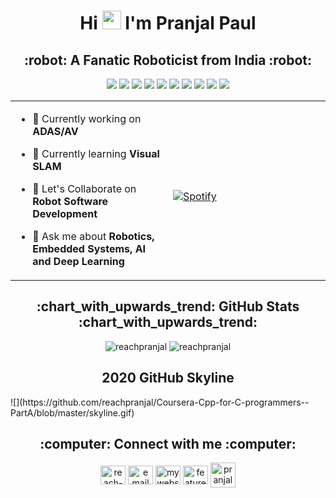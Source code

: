 <h1 align="center"> Hi <img src="https://raw.githubusercontent.com/MartinHeinz/MartinHeinz/master/wave.gif" width="30px"> I'm Pranjal Paul</h1>
<h2 align="center">:robot: A Fanatic Roboticist from India :robot:</h2>
<p align="center">
<!-- Badge Link used = https://github.com/alexandresanlim/Badges4-README.md-Profile -->
<img src="https://img.shields.io/badge/-Arduino-00979D?style=for-the-badge&logo=Arduino&logoColor=white&style=plastic"/>
<img src="https://img.shields.io/badge/Python%20-%2314354C.svg?&style=for-the-badge&logo=python&logoColor=white&style=plastic"/>
<img src="https://img.shields.io/badge/C++%20-%23003791.svg?&style=for-the-badge&logo=c%2B%2B&logoColor=white&style=plastic"/>
<img src="https://img.shields.io/badge/-Raspberry%20Pi-C51A4A?style=for-the-badge&logo=Raspberry-Pi&style=plastic"/>
<img src="https://img.shields.io/badge/Ubuntu-dd4814?logo=ubuntu&logoColor=white&style=for-the-badge&style=plastic"/>
<img src="https://img.shields.io/badge/CS%20Go-413a27.svg?&style=for-the-badge&logo=counter-strike&style=plastic"/>
<img src="https://img.shields.io/badge/VS%20Code-%2300599C?logo=visual-studio-code&logoColor=white&style=for-the-badge&style=plastic"/>
<img src="https://img.shields.io/badge/Blender%20-%23F5792A.svg?&style=for-the-badge&logo=blender&logoColor=white&style=plastic"/>
<img src="https://img.shields.io/badge/Unity%203D-%23100000.svg?&style=for-the-badge&logo=unity&logoColor=white&style=plastic"/>
<img src="https://img.shields.io/badge/Jetson%20Nano-76b900.svg?&style=for-the-badge&logo=nvidia&logoColor=white&style=plastic"/>
</p>
<table width="100%"> 
  <tr>
  <td width="50%">
    
- 🔭 Currently working on **ADAS/AV**
- 🌱 Currently learning **Visual SLAM**
- 👯 Let's Collaborate on **Robot Software Development**
- 💬 Ask me about **Robotics, Embedded Systems, AI and Deep Learning**
  </td>

  <td width="50%">
<br> [![Spotify](https://novatorem.reachpranjal.vercel.app/api/spotify)](https://open.spotify.com/user/as8w44xv7b95ds7grv2bjj54p)
<br>
  </td>
  </table>

<!--
<h2 align="center"> :toolbox: Ingredients :toolbox: </h2>
<p align= "center">
<table width="100%"> 
  <tr>
  <td width="50%">
  <p align="center">
<a href="https://www.cprogramming.com/" target="_blank"> <img src="https://devicons.github.io/devicon/devicon.git/icons/c/c-original.svg" alt="c" width="40" height="40"/> </a>   <a href="https://www.w3schools.com/cpp/" target="_blank"> <img src="https://devicons.github.io/devicon/devicon.git/icons/cplusplus/cplusplus-original.svg" alt="cplusplus" width="40" height="40"/> </a>
<a href="https://www.python.org" target="_blank"> <img src="https://devicons.github.io/devicon/devicon.git/icons/python/python-original.svg" alt="python" width="40" height="40"/> </a> 
  <a href="https://www.arduino.cc/" target="_blank"> <img src="https://cdn.worldvectorlogo.com/logos/arduino-1.svg" alt="arduino" width="40" height="40"/> </a>
  <a href="https://code.visualstudio.com/" target="_blank"> <img src="https://www.vectorlogo.zone/logos/visualstudio_code/visualstudio_code-icon.svg" alt="visual-studio-code" width="40" height="40"/></a>
  <a href="https://getbootstrap.com" target="_blank"> <img src="https://devicons.github.io/devicon/devicon.git/icons/bootstrap/bootstrap-plain.svg" alt="bootstrap" width="40" height="40"/> </a>
  <a href="https://www.w3.org/html/" target="_blank"> <img src="https://devicons.github.io/devicon/devicon.git/icons/html5/html5-original-wordmark.svg" alt="html5" width="40" height="40"/> </a>
  <a href="https://www.w3schools.com/css/" target="_blank"> <img src="https://devicons.github.io/devicon/devicon.git/icons/css3/css3-original-wordmark.svg" alt="css3" width="40" height="40"/> </a>
  <a href="https://www.qt.io/" target="_blank"> <img src="https://upload.wikimedia.org/wikipedia/commons/0/0b/Qt_logo_2016.svg" alt="qt" width="40" height="40"/> </a>
  <a href="https://www.mongodb.com/" target="_blank"> <img src="https://devicons.github.io/devicon/devicon.git/icons/mongodb/mongodb-original-wordmark.svg" alt="mongodb" width="40" height="40"/> </a>
  <a href="https://www.mysql.com/" target="_blank"> <img src="https://devicons.github.io/devicon/devicon.git/icons/mysql/mysql-original-wordmark.svg" alt="mysql" width="40" height="40"/> </a>
  <a href="https://www.sqlite.org/" target="_blank"> <img src="https://www.vectorlogo.zone/logos/sqlite/sqlite-icon.svg" alt="sqlite" width="40" height="40"/> </a>
  <a href="https://aws.amazon.com" target="_blank"> <img src="https://devicons.github.io/devicon/devicon.git/icons/amazonwebservices/amazonwebservices-original-wordmark.svg" alt="aws" width="40" height="40"/> </a>
  <a href="https://azure.microsoft.com/en-in/" target="_blank"> <img src="https://www.vectorlogo.zone/logos/microsoft_azure/microsoft_azure-icon.svg" alt="azure" width="40" height="40"/> </a>
  <a href="https://kubernetes.io" target="_blank"> <img src="https://www.vectorlogo.zone/logos/kubernetes/kubernetes-icon.svg" alt="kubernetes" width="40" height="40"/> </a>
  <a href="https://www.ros.org/" target="_blank"> <img src="https://upload.wikimedia.org/wikipedia/commons/b/bb/Ros_logo.svg" alt="robot-operating-system" width="50" height="50"/></a>
  </td>
-->
<!--
  <td width="50%">
  <p align="center">
  <a href="https://www.docker.com/" target="_blank"> <img src="https://devicons.github.io/devicon/devicon.git/icons/docker/docker-original-wordmark.svg" alt="docker" width="40" height="40"/> </a>
  <a href="https://cloud.google.com" target="_blank"> <img src="https://www.vectorlogo.zone/logos/google_cloud/google_cloud-icon.svg" alt="gcp" width="40" height="40"/> </a>
  <a href="https://scikit-learn.org/" target="_blank"> <img src="https://upload.wikimedia.org/wikipedia/commons/0/05/Scikit_learn_logo_small.svg" alt="scikit_learn" width="40" height="40"/> </a>
  <a href="https://www.tensorflow.org" target="_blank"> <img src="https://www.vectorlogo.zone/logos/tensorflow/tensorflow-icon.svg" alt="tensorflow" width="40" height="40"/>
  <a href="https://opencv.org/" target="_blank"> <img src="https://www.vectorlogo.zone/logos/opencv/opencv-icon.svg" alt="opencv" width="40" height="40"/> </a>
  <a href="https://pytorch.org/" target="_blank"> <img src="https://www.vectorlogo.zone/logos/pytorch/pytorch-icon.svg" alt="pytorch" width="40" height="40"/> </a>
  <a href="https://heroku.com" target="_blank"> <img src="https://www.vectorlogo.zone/logos/heroku/heroku-icon.svg" alt="heroku" width="40" height="40"/> </a>
  <a href="https://flask.palletsprojects.com/" target="_blank"> <img src="https://www.vectorlogo.zone/logos/pocoo_flask/pocoo_flask-icon.svg" alt="flask" width="40" height="40"/> </a>
  <a href="https://www.djangoproject.com/" target="_blank"> <img src="https://devicons.github.io/devicon/devicon.git/icons/django/django-original.svg" alt="django" width="40" height="40"/> </a>
  <a href="https://postman.com" target="_blank"> <img src="https://www.vectorlogo.zone/logos/getpostman/getpostman-icon.svg" alt="postman" width="40" height="40"/> </a>
  <a href="https://www.mathworks.com/" target="_blank"> <img src="https://raw.githubusercontent.com/simple-icons/simple-icons/master/icons/mathworks.svg" alt="matlab" width="40" height="40"/> </a>
  <a href="https://www.blender.org/" target="_blank"> <img src="https://download.blender.org/branding/community/blender_community_badge_white.svg" alt="blender" width="40" height="40"/> </a>
  <a href="https://unity.com/" target="_blank"> <img src="https://www.vectorlogo.zone/logos/unity3d/unity3d-icon.svg" alt="unity" width="40" height="40"/> </a>
  <a href="https://www.gnu.org/software/bash/" target="_blank"> <img src="https://www.vectorlogo.zone/logos/gnu_bash/gnu_bash-icon.svg" alt="bash" width="40" height="40"/> </a>
  <a href="https://git-scm.com/" target="_blank"> <img src="https://www.vectorlogo.zone/logos/git-scm/git-scm-icon.svg" alt="git" width="40" height="40"/> </a>
  <a href="https://www.linux.org/" target="_blank"> <img src="https://devicons.github.io/devicon/devicon.git/icons/linux/linux-original.svg" alt="linux" width="40" height="40"/> </a>
    </tr>
    </table>
-->

<h2 align="center">:chart_with_upwards_trend: GitHub Stats :chart_with_upwards_trend:</h2>
<p align="center">
<img src="https://github-readme-stats.vercel.app/api?username=reachpranjal&show_icons=true&hide=stars&locale=en&theme=radical" alt="reachpranjal"/>
<img src="https://github-readme-stats.vercel.app/api/top-langs?username=reachpranjal&show_icons=true&locale=en&layout=compact&theme=radical" alt="reachpranjal" />
</p>

<h2 align="center">2020 GitHub Skyline</h2>
![](https://github.com/reachpranjal/Coursera-Cpp-for-C-programmers--PartA/blob/master/skyline.gif)

<h2 align="center">:computer: Connect with me :computer:</h2>
<p align="center">
<a href="https://linkedin.com/in/reach-pranjal" target="blank"><img align="center" src="https://www.flaticon.com/svg/static/icons/svg/174/174857.svg" alt="reach-pranjal" height="30" width="40" /></a>
<a href="https://mail.google.com/mail/u/?authuser=reachpranjal19@gmail.com" target="blank"><img align="center" src="https://www.flaticon.com/svg/static/icons/svg/281/281769.svg" alt="email" height="30" width="40" /></a>
<a href="https://reachpranjal.github.io" target="blank"><img align="center" src="https://visualpharm.com/assets/514/Website-595b40b65ba036ed117d43c7.svg" alt="mywebsite" height="30" width="40" /></a>
<a href="https://instagram.com/featured_engineer" target="blank"><img align="center" src="https://www.flaticon.com/svg/static/icons/svg/2111/2111463.svg" alt="featuredengineer" height="30" width="40" /></a>
<a href="https://www.hackerrank.com/pranjalpaul_git" target="blank"><img align="center" src="https://cdn.worldvectorlogo.com/logos/hackerrank.svg" alt="pranjalpaul_git" height="40" width="40" /></a>
<!--<a href="https://dev.to/reachpranjal"><img align="center" src="https://d2fltix0v2e0sb.cloudfront.net/dev-badge.svg" alt="Pranjal's DEV Profile" height="30" width="30">-->
</a>
</p>
